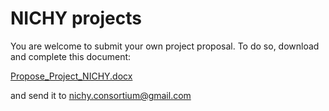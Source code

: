 # NICHY projects

You are welcome to submit your own project proposal. To do so, download and complete this document: 

[Propose_Project_NICHY.docx](https://github.com/user-attachments/files/22771177/Propose_Project_NICHY.docx)

and send it to nichy.consortium@gmail.com
